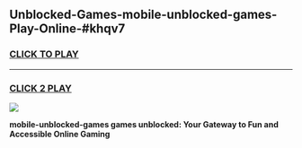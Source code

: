 
## Unblocked-Games-mobile-unblocked-games-Play-Online-#khqv7
<h3>
<a href="https://premium.freeplayer.one?title=mobile-unblocked-games&ref=27F">CLICK TO PLAY</a></h3>
<hr>

<h3>
<a href="https://premium.freeplayer.one?title=mobile-unblocked-games&ref=27F">CLICK 2 PLAY</a>
  
</h3>

<a href="https://premium.freeplayer.one?title=mobile-unblocked-games&ref=27F"><img src="https://clearcache.store/games.png"></a>


**mobile-unblocked-games games unblocked: Your Gateway to Fun and Accessible Online Gaming**
